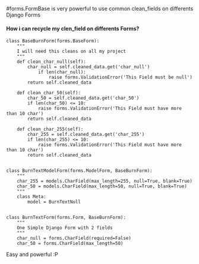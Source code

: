 #forms.FormBase is very powerful to use common clean_fields on differents Django Forms

#### How i can recycle my clen_field on differents Forms?

	class BaseBurnForm(forms.BaseForm):
    	"""
    	I will need this cleans on all my project
    	"""
		def clean_char_null(self):
       		char_null = self.cleaned_data.get('char_null')
        		if len(char_null):
            		raise forms.ValidationError('This Field must be null')
        	return self.cleaned_data

    	def clean_char_50(self):
       		char_50 = self.cleaned_data.get('char_50')
       		if len(char_50) <= 10:
           		raise forms.ValidationError('This Field must have more than 10 char')
       		return self.cleaned_data

    	def clean_char_255(self):
       		char_255 = self.cleaned_data.get('char_255')
       		if len(char_255) <= 10:
           		raise forms.ValidationError('This Field must have more than 10 char')
        	return self.cleaned_data


	class BurnTextModelForm(forms.ModelForm, BaseBurnForm):
    	"""
    	char_255 = models.CharField(max_length=255, null=True, blank=True)
    	char_50 = models.CharField(max_length=50, null=True, blank=True)
    	"""
    	class Meta:
       		model = BurnTextNull


	class BurnTextForm(forms.Form, BaseBurnForm):
    	"""
    	One Simple Django Form with 2 fields
    	"""
    	char_null = forms.CharField(required=False)
    	char_50 = forms.CharField(max_length=50)

Easy and powerful :P